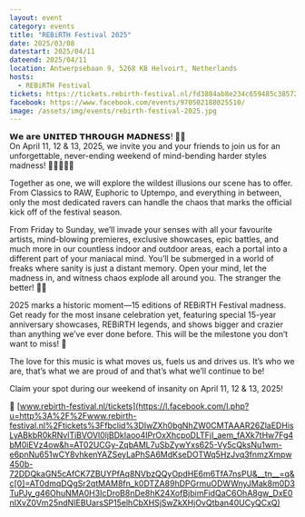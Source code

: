 ```yaml
---
layout: event
category: events
title: "REBiRTH Festival 2025"
date: 2025/03/08
datestart: 2025/04/11
dateend: 2025/04/11
location: Antwerpsebaan 9, 5268 KB Helvoirt, Netherlands
hosts:
  - REBiRTH Festival
tickets: https://tickets.rebirth-festival.nl/fd3884ab8e234c659485c385720e8fe7/camping-and-weekend-tickets-18
facebook: https://www.facebook.com/events/970502188025510/
image: /assets/img/events/rebirth-festival-2025.jpg
---
```


𝗪𝗲 𝗮𝗿𝗲 𝗨𝗡𝗜𝗧𝗘𝗗 𝗧𝗛𝗥𝗢𝗨𝗚𝗛 𝗠𝗔𝗗𝗡𝗘𝗦𝗦! 🧬💙  
On April 11, 12 & 13, 2025, we invite you and your friends to join us for an unforgettable, never-ending weekend of mind-bending harder styles madness! 👨🏼‍🎤🤘🏼

Together as one, we will explore the wildest illusions our scene has to offer. From Classics to RAW, Euphoric to Uptempo, and everything in between, only the most dedicated ravers can handle the chaos that marks the official kick off of the festival season.

From Friday to Sunday, we’ll invade your senses with all your favourite artists, mind-blowing premieres, exclusive showcases, epic battles, and much more in our countless indoor and outdoor areas, each a portal into a different part of your maniacal mind. You’ll be submerged in a world of freaks where sanity is just a distant memory. Open your mind, let the madness in, and witness chaos explode all around you. The stranger the better! 🧠💥

2025 marks a historic moment—15 editions of REBiRTH Festival madness. Get ready for the most insane celebration yet, featuring special 15-year anniversary showcases, REBiRTH legends, and shows bigger and crazier than anything we’ve ever done before. This will be the milestone you don’t want to miss! 🤩

The love for this music is what moves us, fuels us and drives us. It’s who we are, that’s what we are proud of and that’s what we’ll continue to be!

Claim your spot during our weekend of insanity on April 11, 12 & 13, 2025!

🎫 [www.rebirth-festival.nl/tickets](https://l.facebook.com/l.php?u=http%3A%2F%2Fwww.rebirth-festival.nl%2Ftickets%3Ffbclid%3DIwZXh0bgNhZW0CMTAAAR26ZlaEDHisLyABkbR0kRNvlTiBVOVl0ljBDkIaoo4IPrOxXhcpoDLTFjI_aem_fAXk7tHw7Fg4bM0iEVz4ow&h=AT02UCGy-ZqbAML7uSbZywYxs625-Vy5cQksNu1wm-e6pnNu651wCY8vhkenYAZSeyLaPhSA6MdKseDOTWq5HzJvq3fnmzXmpw450b-72DDQkaGN5cAfCK7ZBUYPfAq8NVbzQQyOpdHE6m6TfA7nsPU&__tn__=q&c[0]=AT0dmqDQgSr2qtMAM8fn_k0DTZA89hDPGrmuODWWnyJMak8m0D3TuPJy_g46OhuNMA0H3IcDroB8nDe8hK24XofBjbimFidQaC6OhA8gw_DxE0nIXvZ0Vm25ndNIEBUarsSP15elhCbXHSjSwZkXHjOvQtban40UCyQCxQ)
